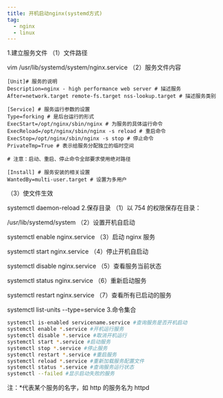 ```yaml
---
title: 开机启动nginx(systemd方式)
tag:
  - nginx
  - linux
---
```


1.建立服务文件
（1）文件路径

vim /usr/lib/systemd/system/nginx.service
（2）服务文件内容

```
[Unit]# 服务的说明
Description=nginx - high performance web server # 描述服务
After=network.target remote-fs.target nss-lookup.target # 描述服务类别

[Service] # 服务运行参数的设置
Type=forking # 是后台运行的形式
ExecStart=/opt/nginx/sbin/nginx # 为服务的具体运行命令
ExecReload=/opt/nginx/sbin/nginx -s reload # 重启命令
ExecStop=/opt/nginx/sbin/nginx -s stop # 停止命令
PrivateTmp=True # 表示给服务分配独立的临时空间

# 注意：启动、重启、停止命令全部要求使用绝对路径

[Install] # 服务安装的相关设置
WantedBy=multi-user.target # 设置为多用户
```

（3）使文件生效

systemctl daemon-reload 2.保存目录
（1）以 754 的权限保存在目录：

/usr/lib/systemd/system
（2）设置开机自启动

systemctl enable nginx.service
（3）启动 nginx 服务

systemctl start nginx.service
（4）停止开机自启动

systemctl disable nginx.service
（5）查看服务当前状态

systemctl status nginx.service
（6）重新启动服务

systemctl restart nginx.service
（7）查看所有已启动的服务

systemctl list-units --type=service 3.命令集合

```bash
systemctl is-enabled servicename.service #查询服务是否开机启动
systemctl enable *.service #开机运行服务
systemctl disable *.service #取消开机运行
systemctl start *.service #启动服务
systemctl stop *.service #停止服务
systemctl restart *.service #重启服务
systemctl reload *.service #重新加载服务配置文件
systemctl status *.service #查询服务运行状态
systemctl --failed #显示启动失败的服务
```

注：\*代表某个服务的名字，如 http 的服务名为 httpd

